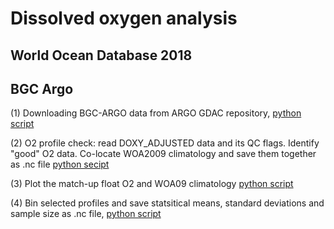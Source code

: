 # Dissolved oxygen analysis
## World Ocean Database 2018
## BGC Argo
(1) Downloading BGC-ARGO data from ARGO GDAC repository, [python script](https://github.com/takaito1/WOD18/blob/master/python_scripts/search_bgcargo.ipynb)

(2) O2 profile check: read DOXY_ADJUSTED data and its QC flags. Identify "good" O2 data. Co-locate WOA2009 climatology and save them together as .nc file [python secipt](https://github.com/takaito1/WOD18/blob/master/python_scripts/bgcargo_check_WOA.ipynb)

(3) Plot the match-up float O2 and WOA09 climatology [python script](https://github.com/takaito1/WOD18/blob/master/python_scripts/plot_selected_profiles.ipynb)

(4) Bin selected profiles and save statsitical means, standard deviations and sample size as .nc file, [python script](https://github.com/takaito1/WOD18/blob/master/python_scripts/Bin_selected_profiles.ipynb)

